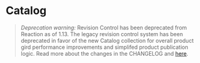 # Catalog

> _Deprecation warning:_ Revision Control has been deprecated from Reaction as of 1.13. The legacy revision control system has been deprecated in favor of the new Catalog collection for overall product gird performance improvements and simplifed product publication logic. Read more about the changes in the CHANGELOG and [here](https://github.com/reactioncommerce/reaction/pull/4238).
